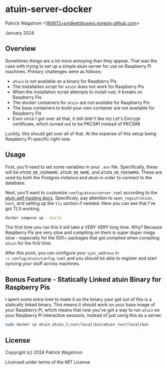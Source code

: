 atuin-server-docker
===================

Patrick Wagstrom &lt;160672+pridkett@users.noreply.github.com&gt;

January 2024

Overview
--------

Sometimes things are a lot more annoying than they appear. That was the case with trying to set up a simple atuin server for use on Raspberry Pi machines. Primary challenges were as follows:

* `atuin` is not available as a binary for Raspberry Pis
* The installation script for `atuin` does not work for Raspberry Pis
* When the installation script attempts to install rust, it breaks on Raspberry Pis
* The docker containers for `atuin` are not availabe for Raspberry Pis
* The base containers to build your own container are not available for Raspberry Pis
* Even once I got over all that, it still didn't like my Let's Encrypt certificate, which turned out to be PKCS#1 instead of PKCS#8

Luckily, this should get over all of that. At the expense of this setup being Raspberry Pi specific right now.

Usage
-----

First, you'll need to set some variables in your `.env` file. Specifically, these will be `ATUIN_DB_USERNAME`, `ATUIN_DB_NAME`, and `ATUIN_DB_PASSWORD`. These are used by both the Postgres instance and atuin in order to connect to the database.

Next, you'll want to customize `config/atuin/server.toml` according to the [atuin self-hosting docs](https://atuin.sh/docs/self-hosting/). Specificaly, pay attention to `open_registration`, `host`, and setting up the `tls` section if needed. Here you can see that I've got TLS working.

```bash
docker compose up --build
```

The first time you run this it will take a VERY VERY long time. Why? Because Raspberry Pis are very slow and compiling on them is super duper mega slow - especially for the 500+ packages that get compiled when compiling `atuin` for the first time.

After this point, you can configure your `sync_address` in `~/.config/atuin/config.toml` and you should be able to register and start syncing your stuff across machines.

Bonus Feature - Statically Linked atuin Binary for Raspberry Pis
----------------------------------------------------------------

I spent some extra time to make it so the binary your get out of this is a statically linked binary. This means it should work on your base image of your Raspberry Pi, which means that now you've got a way to run `atuin` on your Raspberry Pi interactive sessions, instead of just using this as a server.

```bash
sudo docker cp atuin_atuin_1:/usr/local/bin/atuin /usr/local/bin
```

License
-------

Copyright (c) 2024 Patrick Wagstrom

Licensed under terms of the MIT License
